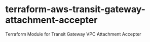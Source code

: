 # terraform-aws-transit-gateway-attachment-accepter
Terraform Module for Transit Gateway VPC Attachment Accepter
